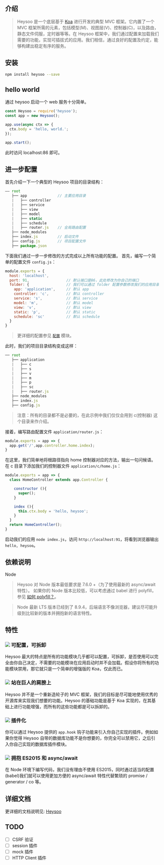 ## 介绍

> Heysoo 是一个底层基于 [Koa](http://koajs.com) 进行开发的典型 MVC 框架。它内置了一个 MVC 框架所需的元素，包括模型(M)、视图层(V)、控制器(C)，以及路由，静态文件伺服，定时器等等。在 Heysoo 框架中，我们通过配置来加载我们需要的功能，实现可插拔式的应用。我们相信，通过良好的配置及约定，能够构建出稳定有序的服务。

## 安装
```bash
npm install heysoo --save
```

## hello world
通过 heysoo 启动一个 web 服务十分简单。
```js
const Heysoo = require('heysoo');
const app = new Heysoo();

app.use(async ctx => {
  ctx.body = 'hello, world.';
});

app.start();
```
此时访问 localhost:86 即可。

## 进一步配置
首先介绍一下一个典型的 Heysoo 项目的目录结构：
```js
—— root
   ├── app              // 主要应用目录
   |   ├── controller
   |   ├── service
   |   ├── view
   |   ├── model
   |   ├── static
   |   ├── schedule
   |   ├── router.js    // 全局路由配置
   ├── node_modules
   ├── index.js         // 启动文件
   ├── config.js        // 项目配置文件
   ├── package.json
```
下面我们通过一步一步修改的方式完成以上所有功能的配置。
首先，编写一个简单的配置文件 `config.js`：
```js
module.exports = {
  host: 'localhost',
  port: 91,                 // 默认端口是86，此处修改为你自己的端口
  folder: {                 // 我们可以通过 folder 配置参数修改我们的应用目录及子模块目录名称
    app: 'application',     // 默认 app
    controller: 'c',        // 默认 controller
    service: 's',           // 默认 service
    model: 'm',             // 默认 model
    view: 'v',              // 默认 view
    static: 'p',            // 默认 static
    schedule: 'sc'          // 默认 schedule
  }
}
```
> 更详细的配置参见 [`配置`](http://www.hisheng.net/works/heysoo/doc/index.html#/config) 模块。

此时，我们的项目目录结构变成这样：
```js
── root
   ├── application
   |   ├── c
   |   ├── s
   |   ├── v
   |   ├── m
   |   ├── p
   |   ├── sc
   |   ├── router.js
   ├── node_modules
   ├── index.js
   ├── config.js
```
> 注意：所有的目录都不是必要的，在此示例中我们仅仅会用到 c(控制器) 这个目录来作介绍。

接着，编写路由配置文件 `application/router.js`：
```js
module.exports = app => {
  app.get('/',app.controller.home.index);
}
```
在这里，我们简单地将根路径指向 home 控制器对应的方法，输出一句问候语。在 c 目录下添加我们的控制器文件 `application/c/home.js`：
```js
module.exports = app => {
  class HomeController extends app.Controller {

    constructor (){
      super();
    }

    index (){
      this.ctx.body = 'hello, heysoo';
    }
  }
  return HomeController();
}
```

启动我们的应用 `node index.js`，访问 `http://localhost:91`，将看到浏览器输出 `hello, heysoo`。


## 依赖说明
Node
> Heysoo 对 Node 版本最低要求是 7.6.0 +（为了使用最新的 async/await 特性）。
如果你的 Node 版本比较低，可以考虑通过 babel 进行 polyfill，参见 [如何 polyfill？](http://www.hisheng.net/works/heysoo/doc/index.html#/FAQ?id=%E5%A6%82%E4%BD%95-polyfill%EF%BC%9F)。

> Node 最新 LTS 版本已经到了 8.9.4，后端语言不像浏览器，建议尽可能升级到比较新的版本并拥抱新的语言特性。

## 特性
### ![](http://www.hisheng.net/works/heysoo/doc/imgs/icons/config.png) 可配置，可拆卸
Heysoo 最大的特点是所有的功能模块几乎都可以配置，可拆卸，是否使用可以完全由你自己决定，不需要的功能模块在应用启动时并不会加载。假设你将所有的功能模块禁用，那它就只是一个简单的增强版的 Koa，仅此而已。

### ![](http://www.hisheng.net/works/heysoo/doc/imgs/icons/giant.png) 站在巨人的肩膀上
Heysoo 并不是一个重新造轮子的 MVC 框架，我们的目标是尽可能地使用优秀的开源库来实现我们想要的功能。Heysoo 的基础功能是基于 Koa 实现的，在其基础上进行功能增强，而所有的这些功能都是可以拆卸的。

### ![](http://www.hisheng.net/works/heysoo/doc/imgs/icons/plugin.png) 插件化
你可以通过 Heysoo 提供的 `app.hook` 钩子功能来引入你自己实现的插件。例如如果你觉得 Heysoo 自带的数据库功能不是你想要的，你完全可以禁用它，之后引入你自己实现的数据库插件模块。

### ![](http://www.hisheng.net/works/heysoo/doc/imgs/icons/future.png) 拥抱 ES2015 和 async/await
在 Node 环境下编写代码，我们没有理由不使用 ES2015，同时通过适当的配置(babel)我们就可以使用更加方便的 async/await 特性代替繁琐的 promise / generator / co 等。


## 详细文档
更详细的文档说明见: [Heysoo](http://www.hisheng.net/works/heysoo)

## TODO
- [ ] CSRF 验证
- [ ] session 插件
- [ ] mock 插件
- [ ] HTTP Client 插件

